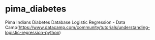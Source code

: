 # pima_diabetes
Pima Indians Diabetes Database
Logistic Regression - Data Camp(https://www.datacamp.com/community/tutorials/understanding-logistic-regression-python)
